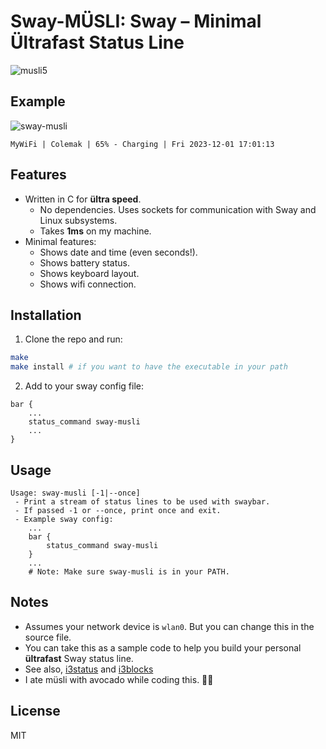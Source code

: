 # Sway-MÜSLI: Sway – Minimal Ültrafast Status Line

![musli5](https://github.com/sebastiancarlos/sway-musli/assets/88276600/eef1f29a-27db-4a81-ad5d-09c7db590ca8)

## Example
![sway-musli](https://github.com/sebastiancarlos/sway-musli/assets/88276600/b1c82f5e-b2b7-4176-ae95-da5d6ed42d04)

`MyWiFi | Colemak | 65% - Charging | Fri 2023-12-01 17:01:13`

## Features
- Written in C for **ültra speed**.
  - No dependencies. Uses sockets for communication with Sway and Linux subsystems.
  - Takes **1ms** on my machine.
- Minimal features:
    - Shows date and time (even seconds!).
    - Shows battery status.
    - Shows keyboard layout. 
    - Shows wifi connection.

## Installation
1. Clone the repo and run:
```bash
make
make install # if you want to have the executable in your path
```

2. Add to your sway config file:
```
bar {
    ...
    status_command sway-musli
    ...
}
```

## Usage
```
Usage: sway-musli [-1|--once]
 - Print a stream of status lines to be used with swaybar.
 - If passed -1 or --once, print once and exit.
 - Example sway config:
    ...
    bar {
        status_command sway-musli
    }
    ...
    # Note: Make sure sway-musli is in your PATH.
```

## Notes
- Assumes your network device is `wlan0`. But you can change this in the source file.
- You can take this as a sample code to help you build your personal **ültrafast** Sway status line.
- See also, [i3status](https://manned.org/i3status.1) and [i3blocks](https://github.com/vivien/i3blocks)
- I ate müsli with avocado while coding this. 🥣🥑

## License
MIT
